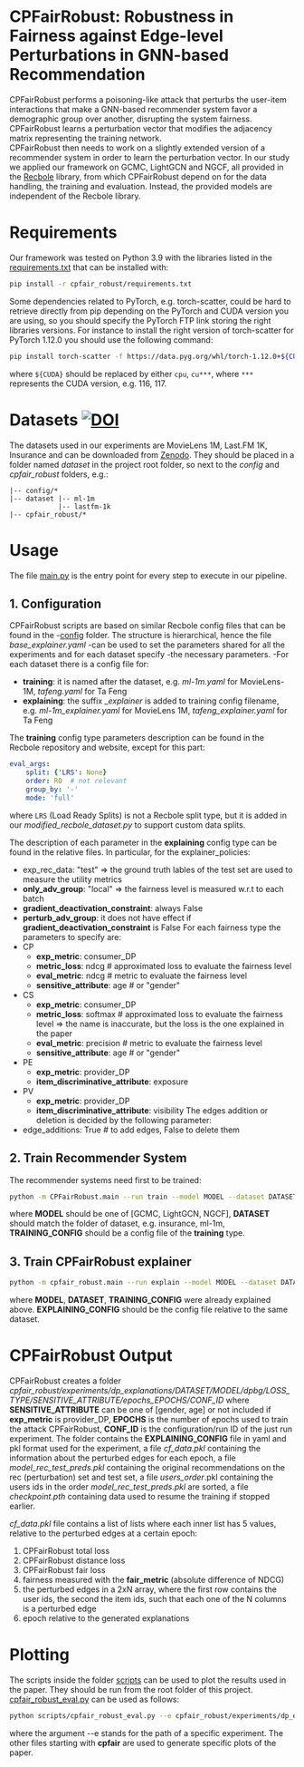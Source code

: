 # CPFairRobust: Robustness in Fairness against Edge-level Perturbations in GNN-based Recommendation

CPFairRobust performs a poisoning-like attack that perturbs the user-item interactions that make
a GNN-based recommender system favor a demographic group over another, disrupting the system fairness. \
CPFairRobust learns a perturbation vector that modifies the adjacency matrix representing
the training network. \
CPFairRobust then needs to work on a slightly extended version of a recommender system
in order to learn the perturbation vector. In our study we applied our framework on
GCMC, LightGCN and NGCF, all provided in the [Recbole](https://github.com/RUCAIBox/RecBole)
library, from which CPFairRobust depend on for the data handling, the training and evaluation.
Instead, the provided models are independent of the Recbole library.

# Requirements
Our framework was tested on Python 3.9 with the libraries listed in the
[requirements.txt](cpfair_robust/requirements.txt) that can be installed with:
```bash
pip install -r cpfair_robust/requirements.txt
```
Some dependencies related to PyTorch, e.g. torch-scatter, could be hard to retrieve
directly from pip depending on the PyTorch and CUDA version you are using, so you should
specify the PyTorch FTP link storing the right libraries versions.
For instance to install the right version of torch-scatter for PyTorch 1.12.0
you should use the following command:
```bash
pip install torch-scatter -f https://data.pyg.org/whl/torch-1.12.0+${CUDA}.html
```
where `${CUDA}` should be replaced by either `cpu`, `cu***`, where `***` represents the
CUDA version, e.g. 116, 117.

# Datasets [![DOI](https://zenodo.org/badge/DOI/10.5281/zenodo.7602406.svg)](https://doi.org/10.5281/zenodo.7602406)

The datasets used in our experiments are MovieLens 1M, Last.FM 1K, Insurance and
can be downloaded from [Zenodo](https://doi.org/10.5281/zenodo.7602406).
They should be placed in a folder named _dataset_ in the project root folder,
so next to the _config_ and _cpfair_robust_ folders, e.g.:
```
|-- config/*
|-- dataset |-- ml-1m
            |-- lastfm-1k
|-- cpfair_robust/*
```

# Usage

The file [main.py](cpfair_robust/main.py) is the entry point for every step to execute in our pipeline.

## 1. Configuration

CPFairRobust scripts are based on similar Recbole config files that can be found in the
-[config](config) folder. The structure is hierarchical, hence the file _base_explainer.yaml_
-can be used to set the parameters shared for all the experiments and for each dataset specify
-the necessary parameters.
-For each dataset there is a config file for:
- __training__: it is named after the dataset, e.g. _ml-1m.yaml_ for MovieLens-1M,
_tafeng.yaml_ for Ta Feng
- __explaining__: the suffix __explainer_ is added to training config filename, e.g.
_ml-1m_explainer.yaml_ for MovieLens 1M, _tafeng_explainer.yaml_ for Ta Feng

The __training__ config type parameters description can be found in the Recbole repository
and website, except for this part:
```yaml
eval_args:
    split: {'LRS': None}
    order: RO  # not relevant
    group_by: '-'
    mode: 'full'
```
where `LRS` (Load Ready Splits) is not a Recbole split type, but it is added in
our _modified_recbole_dataset.py_ to support custom data splits.

The description of each parameter in the __explaining__ config type can be found in the
relative files. In particular, for the explainer_policies:
- exp_rec_data: "test" => the ground truth lables of the test set are used to measure the utility metrics
- __only_adv_group__: "local" => the fairness level is measured w.r.t to each batch
- __gradient_deactivation_constraint__: always False
- __perturb_adv_group__: it does not have effect if __gradient_deactivation_constraint__ is False
For each fairness type the parameters to specify are:
- CP
  - __exp_metric__: consumer_DP
  - __metric_loss__: ndcg  # approximated loss to evaluate the fairness level
  - __eval_metric__: ndcg  # metric to evaluate the fairness level
  - __sensitive_attribute__: age  # or "gender"
- CS
  - __exp_metric__: consumer_DP
  - __metric_loss__: softmax  # approximated loss to evaluate the fairness level => the name is inaccurate, but the loss is the one explained in the paper
  - __eval_metric__: precision  # metric to evaluate the fairness level
  - __sensitive_attribute__: age  # or "gender"
- PE
  - __exp_metric__: provider_DP
  - __item_discriminative_attribute__: exposure
- PV
  - __exp_metric__: provider_DP
  - __item_discriminative_attribute__: visibility
The edges addition or deletion is decided by the following parameter:
- edge_additions: True  # to add edges, False to delete them

## 2. Train Recommender System

The recommender systems need first to be trained:
```bash
python -m CPFairRobust.main --run train --model MODEL --dataset DATASET --config_file_list config/TRAINING_CONFIG.yaml
```
where __MODEL__ should be one of [GCMC, LightGCN, NGCF], __DATASET__ should match the folder
of dataset, e.g. insurance, ml-1m, __TRAINING_CONFIG__ should be a config file of the
__training__ type.

## 3. Train CPFairRobust explainer
```bash
python -m cpfair_robust.main --run explain --model MODEL --dataset DATASET --config_file_list config/TRAINING_CONFIG.yaml --explainer_config_file config/EXPLAINING_CONFIG.yaml --model_file saved/MODEL_FILE
```
where __MODEL__, __DATASET__, __TRAINING_CONFIG__ were already explained above.
__EXPLAINING_CONFIG__ should be the config file relative to the same dataset.

# CPFairRobust Output

CPFairRobust creates a folder
_cpfair_robust/experiments/dp_explanations/DATASET/MODEL/dpbg/LOSS_TYPE/SENSITIVE_ATTRIBUTE/epochs_EPOCHS/CONF_ID_
where __SENSITIVE_ATTRIBUTE__ can be one of [gender, age] or not included if __exp_metric__ is provider_DP, __EPOCHS__ is the number of
epochs used to train the attack CPFairRobust, __CONF_ID__ is the configuration/run ID of the just run
experiment. The folder contains the __EXPLAINING_CONFIG__ file in yaml and pkl format used
for the experiment, a file _cf_data.pkl_ containing the information about the perturbed edges for each epoch,
a file _model_rec_test_preds.pkl_ containing the original recommendations on the rec (perturbation) set and
test set, a file _users_order_.pkl containing the users ids in the order _model_rec_test_preds.pkl_ are sorted,
a file _checkpoint.pth_ containing data used to resume the training if stopped earlier.

_cf_data.pkl_ file contains a list of lists where each inner list has 5 values, relative to the perturbed edges at a certain epoch:
1) CPFairRobust total loss
2) CPFairRobust distance loss
3) CPFairRobust fair loss
4) fairness measured with the __fair_metric__ (absolute difference of NDCG)
5) the perturbed edges in a 2xN array, where the first row contains the user ids,
the second the item ids, such that each one of the N columns is a perturbed edge
6) epoch relative to the generated explanations

# Plotting

The scripts inside the folder [scripts](scripts) can be used to plot the
results used in the paper. They should be run from the root folder of this project.
[cpfair_robust_eval.py](scripts/cpfair_robust_eval.py) can be used as follows:
```bash
python scripts/cpfair_robust_eval.py --e cpfair_robust/experiments/dp_explanations/DATASET/MODEL/dpbg/LOSS_TYPE/SENSITIVE_ATTRIBUTE/epochs_EPOCHS/CONF_ID
```
where the argument --e stands for the path of a specific experiment.
The other files starting with __cpfair__ are used to generate specific plots of the paper.
